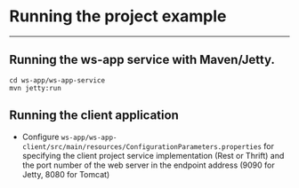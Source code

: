 # Running the project example
---------------------------------------------------------------------

## Running the ws-app service with Maven/Jetty.

	cd ws-app/ws-app-service
	mvn jetty:run

## Running the client application

- Configure `ws-app/ws-app-client/src/main/resources/ConfigurationParameters.properties`
  for specifying the client project service implementation (Rest or Thrift) and 
  the port number of the web server in the endpoint address (9090 for Jetty, 8080
  for Tomcat)
